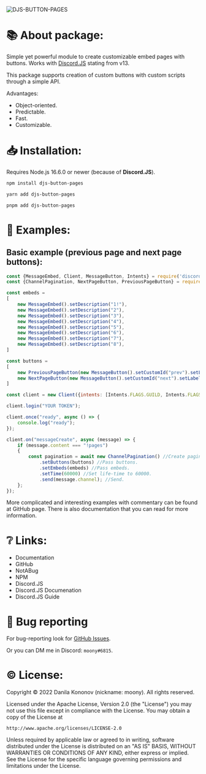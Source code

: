 ![DJS-BUTTON-PAGES](https://user-images.githubusercontent.com/80977522/174433134-54e6e9f6-b618-4d94-8552-5b5ba3c22a88.png)

# 📚 About package:

Simple yet powerful module to create customizable embed pages with buttons. Works with [Discord.JS](https://www.npmjs.com/package/discord.js?source=post_page-----7b5fe27cb6fa----------------------) stating from v13.

This package supports creation of custom buttons with custom scripts through a simple API.

Advantages:
* Object-oriented.
* Predictable.
* Fast.
* Customizable.

# 📥 Installation:

Requires Node.js 16.6.0 or newer (because of **Discord.JS**).
```bash
npm install djs-button-pages
```
```bash
yarn add djs-button-pages
```
```bash
pnpm add djs-button-pages
```

# 📃 Examples:

## Basic example (previous page and next page buttons):
```javascript
const {MessageEmbed, Client, MessageButton, Intents} = require('discord.js');
const {ChannelPagination, NextPageButton, PreviousPageButton} = require("djs-button-pages");

const embeds =
[
    new MessageEmbed().setDescription("1!"),
    new MessageEmbed().setDescription("2"),
    new MessageEmbed().setDescription("3"),
    new MessageEmbed().setDescription("4"),
    new MessageEmbed().setDescription("5"),
    new MessageEmbed().setDescription("6"),
    new MessageEmbed().setDescription("7"),
    new MessageEmbed().setDescription("8"),
]

const buttons =
[
    new PreviousPageButton(new MessageButton().setCustomId("prev").setLabel("Previous").setStyle("PRIMARY")),
    new NextPageButton(new MessageButton().setCustomId("next").setLabel("Next").setStyle("PRIMARY")),
]

const client = new Client({intents: [Intents.FLAGS.GUILD, Intents.FLAGS.GUILD_MESSAGES]});

client.login("YOUR TOKEN");

client.once("ready", async () => {
    console.log("ready");
});

client.on("messageCreate", async (message) => {
    if (message.content === "!pages")
    {
        const pagination = await new ChannelPagination() //Create pagination.
            .setButtons(buttons) //Pass buttons.
            .setEmbeds(embeds) //Pass embeds.
            .setTime(60000) //Set life-time to 60000.
            .send(message.channel); //Send.
    };
});
```

More complicated and interesting examples with commentary can be found at GitHub page.
There is also documentation that you can read for more information.

# ❔ Links:
* Documentation
* GitHub
* NotABug
* NPM
* Discord.JS
* Discord.JS Documenation
* Discord.JS Guide

# 🐛 Bug reporting
For bug-reporting look for [GitHub Issues](https://github.com/i-Moony/djs-button-pages/issues).

Or you can DM me in Discord: `moony#6815`.

# © License:
Copyright © 2022 Danila Kononov (nickname: moony). All rights reserved.

Licensed under the Apache License, Version 2.0 (the "License")
you may not use this file except in compliance with the License.
You may obtain a copy of the License at

    http://www.apache.org/licenses/LICENSE-2.0

Unless required by applicable law or agreed to in writing, software
distributed under the License is distributed on an "AS IS" BASIS,
WITHOUT WARRANTIES OR CONDITIONS OF ANY KIND, either express or implied.
See the License for the specific language governing permissions and
limitations under the License.
